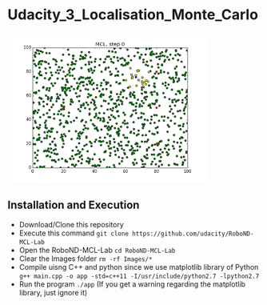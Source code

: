 # Udacity_3_Localisation_Monte_Carlo

![Output](https://github.com/gonfreces/Udacity_3_Localisation_Monte_Carlo/blob/master/ezgif.com-gif-maker%20(1).gif)

## Installation and Execution
- Download/Clone this repository  
- Execute this command 
	`git clone https://github.com/udacity/RoboND-MCL-Lab`
- Open the RoboND-MCL-Lab
	`cd RoboND-MCL-Lab`
- Clear the Images folder
	`rm -rf Images/*`
- Compile uisng C++ and python since we use matplotlib library of Python
  `g++ main.cpp -o app -std=c++11 -I/usr/include/python2.7 -lpython2.7`
- Run the program 
	`./app`
	(If you get a warning regarding the matplotlib library, just ignore it)
